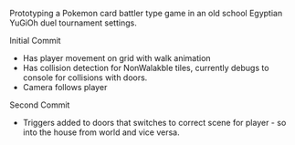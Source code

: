 Prototyping a Pokemon card battler type game in an old school Egyptian YuGiOh duel tournament settings.

Initial Commit 
- Has player movement on grid with walk animation
- Has collision detection for NonWalakble tiles, currently debugs to console for collisions with doors.
- Camera follows player

Second Commit
- Triggers added to doors that switches to correct scene for player - so into the house from world and vice versa.
